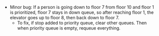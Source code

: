 - Minor bug: If a person is going down to floor 7 from floor 10 and floor 1 is prioritized, floor 7 stays in down queue, so after reaching floor 1, the elevator goes up to floor 8, then back down to floor 7.
    - To fix, if stop added to priority queue, clear other queues. Then when priority queue is empty, requeue everything.
